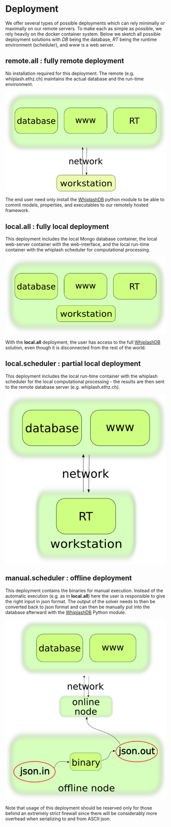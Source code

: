 # Deployment

We offer several types of possible deployments which can rely minimally or maximally on our remote servers. To make each as simple as possible, we rely heavily on the docker container system. Below we sketch all possible deployment solutions with _DB_ being the database, _RT_ being the runtime environment (scheduler), and _www_ is a web server.

## remote.all : fully remote deployment

No installation required for this deployment. The remote (e.g. whiplash.ethz.ch) maintains the actual database and the run-time environment.

![remote.all](deployment_remote.png)

The end user need only install the [WhiplashDB](http://whiplash.ethz.ch) python module to be able to commit models, properties, and executables to our remotely hosted framework.

## local.all : fully local deployment

This deployment includes the local Mongo database container, the local web-server container with the web-interface, and the local run-time container with the whiplash scheduler for computational processing.

![remote.all](deployment_fullyLocal.png)

With the __local.all__ deployment, the user has access to the full [WhiplashDB](http://whiplash.ethz.ch) solution, even though it is disconnected from the rest of the world.

## local.scheduler : partial local deployment

This deployment includes the local run-time container with the whiplash scheduler for the local computational processing - the results are then sent to the remote database server (e.g. whiplash.ethz.ch).

![remote.all](deployment_partiallyLocal.png)

## manual.scheduler : offline deployment

This deployment contains the binaries for manual execution. Instead of the automatic execution (e.g. as in __local.all__) here the user is responsible to give the right input in json format. The output of the solver needs to then be converted back to json format and can then be manually put into the database afterward with the [WhiplashDB](http://whiplash.ethz.ch) Python module.

![remote.all](deployment_offline.png)

Note that usage of this deployment should be reserved only for those behind an extremely strict firewall since there will be considerably more overhead when serializing to and from ASCII json.
